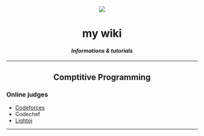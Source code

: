 

<p align="center">
	<img src="https://github.com/Saurav-Paul/My-Wiki/blob/master/logo.png" align="center" >
</p>

<h1 align="center">my wiki</h1>
<h4 align="center"><i>Informations & tutorials</i> </h4>

---

<h2 align="center">Comptitive Programming</h2>

### Online judges
- [Codeforces](Codeforces_tutorials/index.md)
- Codechef
- [Lightoj](Lightoj_Tutorials/index.md)

---
